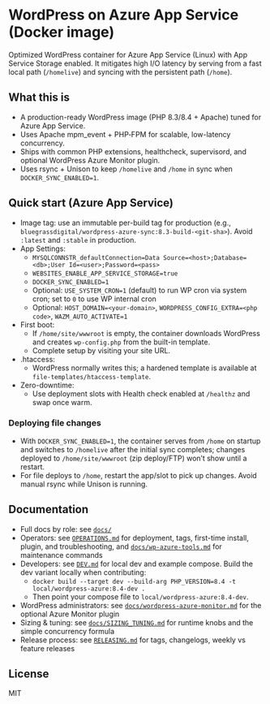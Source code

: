 # WordPress on Azure App Service (Docker image)
Optimized WordPress container for Azure App Service (Linux) with App Service Storage enabled. It mitigates high I/O latency by serving from a fast local path (`/homelive`) and syncing with the persistent path (`/home`).

## What this is
- A production-ready WordPress image (PHP 8.3/8.4 + Apache) tuned for Azure App Service.
- Uses Apache mpm_event + PHP‑FPM for scalable, low-latency concurrency.
- Ships with common PHP extensions, healthcheck, supervisord, and optional WordPress Azure Monitor plugin.
- Uses rsync + Unison to keep `/homelive` and `/home` in sync when `DOCKER_SYNC_ENABLED=1`.

## Quick start (Azure App Service)
- Image tag: use an immutable per-build tag for production (e.g., `bluegrassdigital/wordpress-azure-sync:8.3-build-<git-sha>`). Avoid `:latest` and `:stable` in production.
- App Settings:
  - `MYSQLCONNSTR_defaultConnection=Data Source=<host>;Database=<db>;User Id=<user>;Password=<pass>`
  - `WEBSITES_ENABLE_APP_SERVICE_STORAGE=true`
  - `DOCKER_SYNC_ENABLED=1`
  - Optional: `USE_SYSTEM_CRON=1` (default) to run WP cron via system cron; set to `0` to use WP internal cron
  - Optional: `HOST_DOMAIN=<your-domain>`, `WORDPRESS_CONFIG_EXTRA=<php code>`, `WAZM_AUTO_ACTIVATE=1`
- First boot:
  - If `/home/site/wwwroot` is empty, the container downloads WordPress and creates `wp-config.php` from the built-in template.
  - Complete setup by visiting your site URL.
- .htaccess:
  - WordPress normally writes this; a hardened template is available at `file-templates/htaccess-template`.
- Zero-downtime:
  - Use deployment slots with Health check enabled at `/healthz` and swap once warm.

### Deploying file changes
- With `DOCKER_SYNC_ENABLED=1`, the container serves from `/home` on startup and switches to `/homelive` after the initial sync completes; changes deployed to `/home/site/wwwroot` (zip deploy/FTP) won’t show until a restart.
- For file deploys to `/home`, restart the app/slot to pick up changes. Avoid manual rsync while Unison is running.

## Documentation
- Full docs by role: see [`docs/`](docs/README.md)
- Operators: see [`OPERATIONS.md`](OPERATIONS.md) for deployment, tags, first-time install, plugin, and troubleshooting, and [`docs/wp-azure-tools.md`](docs/wp-azure-tools.md) for maintenance commands
- Developers: see [`DEV.md`](DEV.md) for local dev and example compose. Build the dev variant locally when contributing:
  - `docker build --target dev --build-arg PHP_VERSION=8.4 -t local/wordpress-azure:8.4-dev .`
  - Then point your compose file to `local/wordpress-azure:8.4-dev`.
- WordPress administrators: see [`docs/wordpress-azure-monitor.md`](docs/wordpress-azure-monitor.md) for the optional Azure Monitor plugin
- Sizing & tuning: see [`docs/SIZING_TUNING.md`](docs/SIZING_TUNING.md) for runtime knobs and the simple concurrency formula
- Release process: see [`RELEASING.md`](RELEASING.md) for tags, changelogs, weekly vs feature releases

## License
MIT
